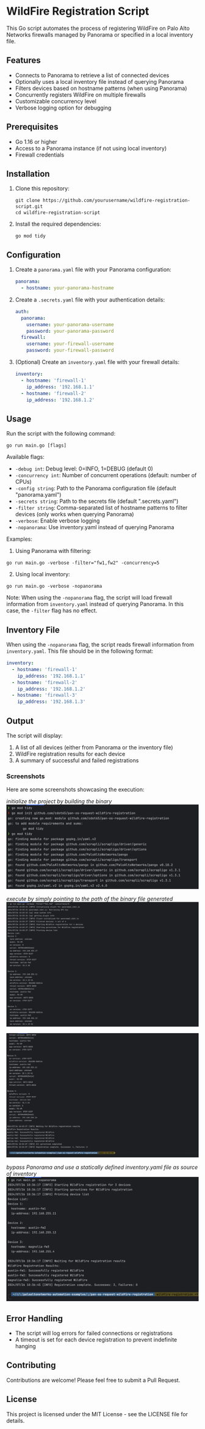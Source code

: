 # WildFire Registration Script

This Go script automates the process of registering WildFire on Palo Alto Networks firewalls managed by Panorama or specified in a local inventory file.

## Features

- Connects to Panorama to retrieve a list of connected devices
- Optionally uses a local inventory file instead of querying Panorama
- Filters devices based on hostname patterns (when using Panorama)
- Concurrently registers WildFire on multiple firewalls
- Customizable concurrency level
- Verbose logging option for debugging

## Prerequisites

- Go 1.16 or higher
- Access to a Panorama instance (if not using local inventory)
- Firewall credentials

## Installation

1. Clone this repository:

    ```
    git clone https://github.com/yourusername/wildfire-registration-script.git
    cd wildfire-registration-script
    ```

2. Install the required dependencies:

    ```
    go mod tidy
    ```

## Configuration

1. Create a `panorama.yaml` file with your Panorama configuration:

    ```yaml
    panorama:
      - hostname: your-panorama-hostname
    ```

2. Create a `.secrets.yaml` file with your authentication details:

    ```yaml
    auth:
      panorama:
        username: your-panorama-username
        password: your-panorama-password
      firewall:
        username: your-firewall-username
        password: your-firewall-password
    ```

3. (Optional) Create an `inventory.yaml` file with your firewall details:

    ```yaml
    inventory:
      - hostname: 'firewall-1'
        ip_address: '192.168.1.1'
      - hostname: 'firewall-2'
        ip_address: '192.168.1.2'
    ```

## Usage

Run the script with the following command:

```
go run main.go [flags]
```

Available flags:

- `-debug int`: Debug level: 0=INFO, 1=DEBUG (default 0)
- `-concurrency int`: Number of concurrent operations (default: number of CPUs)
- `-config string`: Path to the Panorama configuration file (default "panorama.yaml")
- `-secrets string`: Path to the secrets file (default ".secrets.yaml")
- `-filter string`: Comma-separated list of hostname patterns to filter devices (only works when querying Panorama)
- `-verbose`: Enable verbose logging
- `-nopanorama`: Use inventory.yaml instead of querying Panorama

Examples:

1. Using Panorama with filtering:
```
go run main.go -verbose -filter="fw1,fw2" -concurrency=5
```

2. Using local inventory:
```
go run main.go -verbose -nopanorama
```

Note: When using the `-nopanorama` flag, the script will load firewall information from `inventory.yaml` instead of querying Panorama. In this case, the `-filter` flag has no effect.

## Inventory File

When using the `-nopanorama` flag, the script reads firewall information from `inventory.yaml`. This file should be in the following format:

```yaml
inventory:
  - hostname: 'firewall-1'
    ip_address: '192.168.1.1'
  - hostname: 'firewall-2'
    ip_address: '192.168.1.2'
  - hostname: 'firewall-3'
    ip_address: '192.168.1.3'
```

## Output

The script will display:

1. A list of all devices (either from Panorama or the inventory file)
2. WildFire registration results for each device
3. A summary of successful and failed registrations

### Screenshots

Here are some screenshots showcasing the execution:

_initialize the project by building the binary_
![Screenshot 1](screenshots/screenshot1.png)

_execute by simply pointing to the path of the binary file generated_
![Screenshot 2](screenshots/screenshot2.png)

![Screenshot 3](screenshots/screenshot3.png)

_bypass Panorama and use a statically defined inventory.yaml file as source of inventory_
![Screenshot 4](screenshots/screenshot4.png)


## Error Handling

- The script will log errors for failed connections or registrations
- A timeout is set for each device registration to prevent indefinite hanging

## Contributing

Contributions are welcome! Please feel free to submit a Pull Request.

## License

This project is licensed under the MIT License - see the LICENSE file for details.
